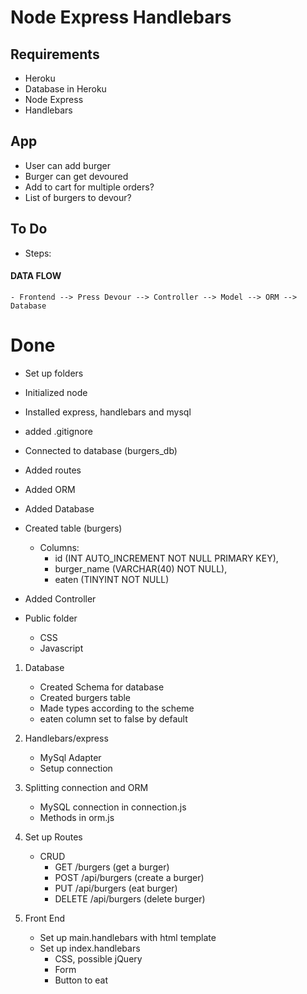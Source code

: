# Node Express Handlebars

## Requirements

- Heroku
- Database in Heroku
- Node Express
- Handlebars

## App

- User can add burger
- Burger can get devoured
- Add to cart for multiple orders?
- List of burgers to devour?

## To Do

- Steps:

#### DATA FLOW

    - Frontend --> Press Devour --> Controller --> Model --> ORM --> Database

# Done

- Set up folders

- Initialized node

- Installed express, handlebars and mysql

- added .gitignore

- Connected to database (burgers_db)

- Added routes

- Added ORM

- Added Database

* Created table (burgers)

  - Columns:
    - id (INT AUTO_INCREMENT NOT NULL PRIMARY KEY),
    - burger_name (VARCHAR(40) NOT NULL),
    - eaten (TINYINT NOT NULL)

* Added Controller

* Public folder

  - CSS
  - Javascript

1.  Database

    - Created Schema for database
    - Created burgers table
    - Made types according to the scheme
    - eaten column set to false by default

2.  Handlebars/express

    - MySql Adapter
    - Setup connection

3.  Splitting connection and ORM

    - MySQL connection in connection.js
    - Methods in orm.js

4.  Set up Routes

    - CRUD
      - GET /burgers (get a burger)
      - POST /api/burgers (create a burger)
      - PUT /api/burgers (eat burger)
      - DELETE /api/burgers (delete burger)

5.  Front End

    - Set up main.handlebars with html template
    - Set up index.handlebars
      - CSS, possible jQuery
      - Form
      - Button to eat
